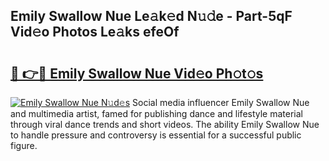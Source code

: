## Emily Swallow Nue Le𝚊k𝚎d N𝚞𝚍e - Part-5qF Vid𝚎o Photos Le𝚊ks efeOf

# <h2><a href="http://fb6eix.evod.top/?m=Emily+Swallow+Nue">🔗 👉🔴 Emily Swallow Nue Vid𝚎o Ph𝚘t𝚘s</a></h2>

[![Emily Swallow Nue N𝚞d𝚎s](https://i.imgur.com/8V9OHl7.gif)](http://fb6eix.evod.top/?m=Emily+Swallow+Nue)
Social media influencer Emily Swallow Nue and multimedia artist, famed for publishing dance and lifestyle material through viral dance trends and short videos. The ability Emily Swallow Nue to handle pressure and controversy is essential for a successful public figure. 
